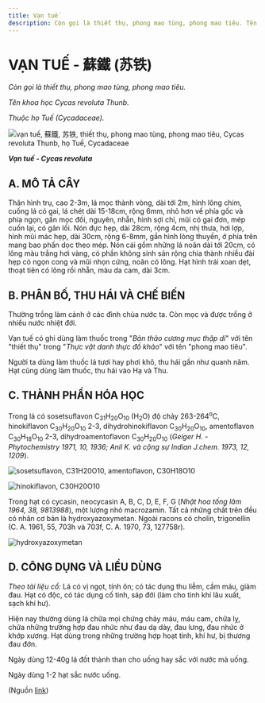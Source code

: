 ```yaml
---
title: Vạn tuế
description: Còn gọi là thiết thụ, phong mao tùng, phong mao tiêu. Tên khoa học Cycas revoluta Thunb. Thuộc họ Tuế (Cycadaceae).
---
```

# VẠN TUẾ - 蘇鐵 (苏铁)

*Còn gọi là thiết thụ, phong mao tùng, phong mao tiêu.*

*Tên khoa học Cycas revoluta Thunb.*

*Thuộc họ Tuế (Cycadaceae).*

![vạn tuế, 蘇鐵, 苏铁, thiết thụ, phong mao tùng, phong mao tiêu, Cycas revoluta Thunb, họ Tuế, Cycadaceae](/imgs/do-tat-loi/ctvvtvn/van-tue.jpg)

***Vạn tuế - Cycas revoluta***

## A. MÔ TẢ CÂY

Thân hình trụ, cao 2-3m, lá mọc thành vòng, dài tới 2m, hình lông chim, cuống lá có gai, lá chét dài 15-18cm, rộng 6mm, nhỏ hơn vế phía gốc và phía ngọn, gần mọc đối, nguyên, nhẵn, hình sợi chỉ, mũi có gai đơn, mép cuốn lại, có gân lồi. Nón đực hẹp, dài 28cm, rộng 4cm, nhị thưa, hơi lợp, hình mũi mác hẹp, dài 30cm, rộng 6-8mm, gần hình lòng thuyền, ở phía trên mang bao phấn dọc theo mép. Nón cái gồm những lá noãn dài tới 20cm, có lông màu trắng hơi vàng, có phần không sinh sản rộng chia thành nhiều đài hẹp có ngọn cong và mũi nhọn cứng, noãn có lông. Hạt hình trái xoan dẹt, thoạt tiên có lông rồi nhẵn, màu da cam, dài 3cm.

## B. PHÂN BỐ, THU HÁI VÀ CHẾ BIẾN

Thường trồng làm cảnh ở các đình chùa nước ta. Còn mọc và được trồng ở nhiều nước nhiệt đới.

Vạn tuế có ghi dùng làm thuốc trong "*Bản thảo cương mục thập di*" với tên "thiết thụ" trong "*Thực vật danh thực đồ khảo*" với tên "phong mao tiêu".

Người ta dùng làm thuốc lá tươi hay phơi khô, thu hái gần như quanh năm. Hạt cũng dùng làm thuốc, thu hái vào Hạ và Thu.

## C. THÀNH PHẦN HÓA HỌC

Trong lá có sosetsuflavon C<sub>31</sub>H<sub>20</sub>O<sub>10</sub> (H<sub>2</sub>O) độ chảy 263-264<sup>o</sup>C, hinokiflavon C<sub>30</sub>H<sub>20</sub>O<sub>10</sub> 2-3, dihydrohinokiflavon C<sub>30</sub>H<sub>20</sub>O<sub>10</sub>, amentoflavon C<sub>30</sub>H<sub>18</sub>O<sub>10</sub> 2-3, dihydroamentoflavon C<sub>30</sub>H<sub>20</sub>O<sub>10</sub> (*Geiger H. - Phytochemistry 1971, 10, 1936; Anil K. và cộng sự Indian J.chem. 1973, 12, 1209*).

![sosetsuflavon, C31H20O10, amentoflavon, C30H18O10](/imgs/do-tat-loi/ctvvtvn/van-tue-2.jpg)

![hinokiflavon, C30H20O10](/imgs/do-tat-loi/ctvvtvn/van-tue-3.jpg)

Trong hạt có cycasin, neocycasin A, B, C, D, E, F, G (*Nhật hoa tống lãm 1964, 38, 9813988*), một lượng nhỏ macrozamin. Tất cả những chất trên đều có nhân cơ bản là hydroxyazoxymetan. Ngoài racons có cholin, trigonellin (C. A. 1961, 55, 703h và 703f, C. A. 1970, 73, 127758r).

![hydroxyazoxymetan](/imgs/do-tat-loi/ctvvtvn/van-tue-4.jpg)

## D. CÔNG DỤNG VÀ LIỀU DÙNG

*Theo tài liệu cổ:* Lá có vị ngọt, tính ôn; có tác dụng thu liễm, cầm máu, giảm đau. Hạt có độc, có tác dụng cố tinh, sáp đới (làm cho tinh khí lâu xuất, sạch khí hư).

Hiện nay thường dùng lá chữa mọi chứng chảy máu, máu cam, chữa lỵ, chữa những trường hợp đau nhức như đau dạ dày, đau lưng, đau nhức ở khớp xương. Hạt dùng trong những trường hợp hoạt tinh, khí hư, bị thương đau đớn.

Ngày dùng 12-40g lá đốt thành than cho uống hay sắc với nước mà uống.

Ngày dùng 1-2 hạt sắc nước uống.

(Nguồn <a href="http://www.thuocvuonnha.com/nhung-cay-thuoc-va-vi-thuoc-viet-nam/ket-qua-tra-cuu/van-tue" target="_blank">link</a>)
